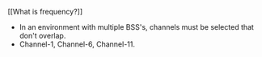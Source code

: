 [[What is frequency?]]
* In an environment with multiple BSS's, channels must be selected that don't overlap.
* Channel-1, Channel-6, Channel-11.